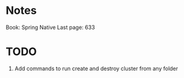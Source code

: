 # Notes
Book: Spring Native
Last page: 633

# TODO

1. Add commands to run create and destroy cluster from any folder